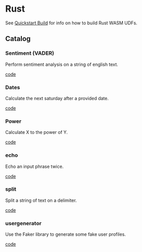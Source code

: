 # Rust

See [Quickstart Build](./Quickstart-Build.md) for info on how to build Rust WASM UDFs.

## Catalog

### Sentiment (VADER)

Perform sentiment analysis on a string of english text.

[code](./sentiment/)

### Dates

Calculate the next saturday after a provided date.

[code](./dates/)

### Power

Calculate X to the power of Y.

[code](./power/)

### echo

Echo an input phrase twice.

[code](./echo/)

### split

Split a string of text on a delimiter.

[code](./split/)

### usergenerator

Use the Faker library to generate some fake user profiles.

[code](./usergenerator/)